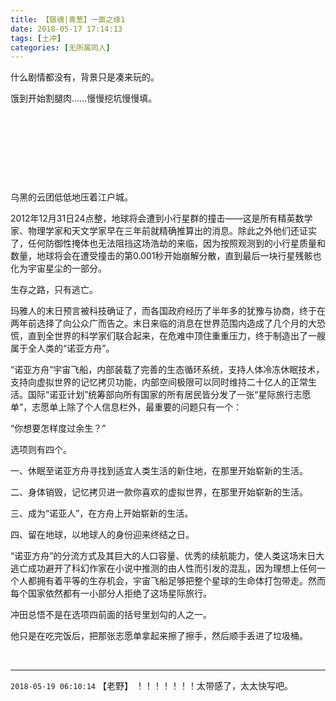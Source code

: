 ```yaml
---
title: 【银魂|青葱】一面之缘1
date: 2018-05-17 17:14:13
tags: [土冲]
categories: [无所属同人]
---
```


<p>什么剧情都没有，背景只是凑来玩的。</p> 
<p>饿到开始割腿肉……慢慢挖坑慢慢填。</p> 


<p><br /></p> 
<p><br /></p> 
<p><br /></p> 
<p><br /></p> 
<p>乌黑的云团低低地压着江户城。</p> 
<p>2012年12月31日24点整，地球将会遭到小行星群的撞击——这是所有精英数学家、物理学家和天文学家早在三年前就精确推算出的消息。除此之外他们还证实了，任何防御性掩体也无法阻挡这场浩劫的来临，因为按照观测到的小行星质量和数量，地球将会在遭受撞击的第0.001秒开始崩解分散，直到最后一块行星残骸也化为宇宙星尘的一部分。</p> 
<p>生存之路，只有逃亡。</p> 
<p>玛雅人的末日预言被科技确证了，而各国政府经历了半年多的犹豫与协商，终于在两年前选择了向公众广而告之。末日来临的消息在世界范围内造成了几个月的大恐慌，直到全世界的科学家们联合起来，在危难中顶住重重压力，终于制造出了一艘属于全人类的“诺亚方舟”。</p> 
<p>“诺亚方舟”宇宙飞船，内部装载了完善的生态循环系统，支持人体冷冻休眠技术，支持向虚拟世界的记忆拷贝功能，内部空间极限可以同时维持二十亿人的正常生活。国际“诺亚计划”统筹部向所有国家的所有居民皆分发了一张“星际旅行志愿单”，志愿单上除了个人信息栏外，最重要的问题只有一个：</p> 
<p>“你想要怎样度过余生？”</p> 
<p>选项则有四个。</p> 
<p>一、休眠至诺亚方舟寻找到适宜人类生活的新住地，在那里开始崭新的生活。</p> 
<p>二、身体销毁，记忆拷贝进一款你喜欢的虚拟世界，在那里开始崭新的生活。</p> 
<p>三、成为“诺亚人”，在方舟上开始崭新的生活。</p> 
<p>四、留在地球，以地球人的身份迎来终结之日。</p> 
<p>“诺亚方舟”的分流方式及其巨大的人口容量、优秀的续航能力，使人类这场末日大逃亡成功避开了科幻作家在小说中推测的由人性而引发的混乱，因为理想上任何一个人都拥有着平等的生存机会，宇宙飞船足够把整个星球的生命体打包带走。然而每个国家依然都有一小部分人拒绝了这场星际旅行。</p> 
<p>冲田总悟不是在选项四前面的括号里划勾的人之一。</p> 
<p>他只是在吃完饭后，把那张志愿单拿起来擦了擦手，然后顺手丢进了垃圾桶。</p> 
<p><br /></p>

<!-- more -->

---

`2018-05-19 06:10:14` 【老野】 ！！！！！！！太带感了，太太快写吧。
